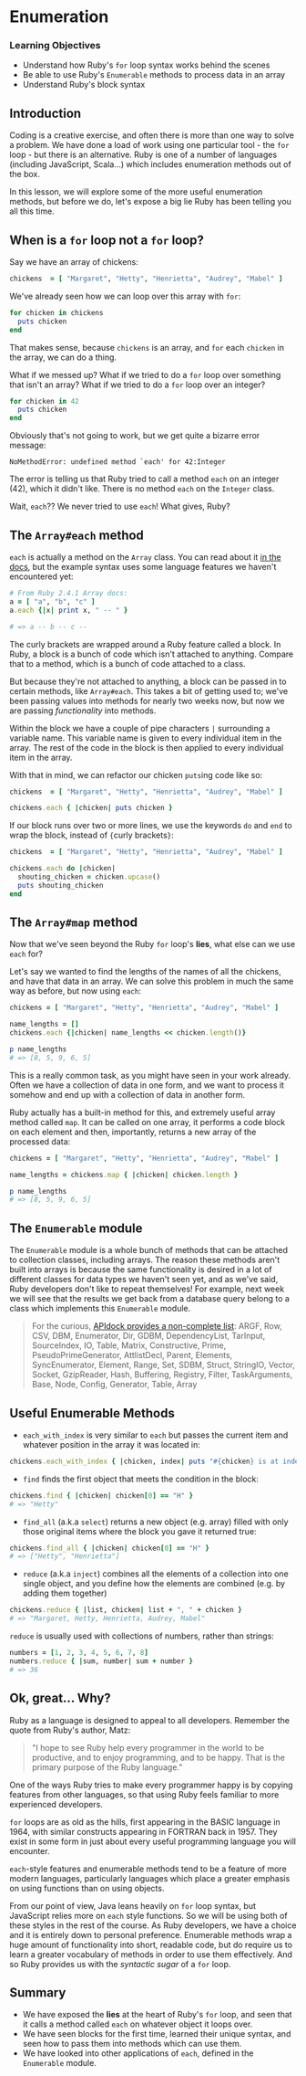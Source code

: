 # Enumeration

### Learning Objectives

- Understand how Ruby's `for` loop syntax works behind the scenes
- Be able to use Ruby's `Enumerable` methods to process data in an array
- Understand Ruby's block syntax

## Introduction

Coding is a creative exercise, and often there is more than one way to solve a problem. We have done a load of work using one particular tool - the `for` loop - but there is an alternative. Ruby is one of a number of languages (including JavaScript, Scala...) which includes enumeration methods out of the box.

In this lesson, we will explore some of the more useful enumeration methods, but before we do, let's expose a big lie Ruby has been telling you all this time.

## When is a `for` loop not a `for` loop?

Say we have an array of chickens:

```ruby
chickens  = [ "Margaret", "Hetty", "Henrietta", "Audrey", "Mabel" ]
```

We've already seen how we can loop over this array with `for`:

```ruby
for chicken in chickens
  puts chicken
end
```

That makes sense, because `chickens` is an array, and `for` each `chicken` in the array, we can do a thing.

What if we messed up? What if we tried to do a `for` loop over something that isn't an array? What if we tried to do a `for` loop over an integer?

```ruby
for chicken in 42
  puts chicken
end
```

Obviously that's not going to work, but we get quite a bizarre error message:

```
NoMethodError: undefined method `each' for 42:Integer
```

The error is telling us that Ruby tried to call a method `each` on an integer (42), which it didn't like. There is no method `each` on the `Integer` class.

Wait, `each`?? We never tried to use `each`! What gives, Ruby?

## The `Array#each` method

`each` is actually a method on the `Array` class. You can read about it [in the docs](https://ruby-doc.org/core-2.4.1/Array.html#method-i-each), but the example syntax uses some language features we haven't encountered yet:

```ruby
# From Ruby 2.4.1 Array docs:
a = [ "a", "b", "c" ]
a.each {|x| print x, " -- " }

# => a -- b -- c --
```

The curly brackets are wrapped around a Ruby feature called a block. In Ruby, a block is a bunch of code which isn't attached to anything. Compare that to a method, which is a bunch of code attached to a class.

But because they're not attached to anything, a block can be passed in to certain methods, like `Array#each`. This takes a bit of getting used to; we've been passing values into methods for nearly two weeks now, but now we are passing _functionality_ into methods.

Within the block we have a couple of pipe characters `|` surrounding a variable name. This variable name is given to every individual item in the array. The rest of the code in the block is then applied to every individual item in the array.

With that in mind, we can refactor our chicken `puts`ing code like so:

```ruby
chickens  = [ "Margaret", "Hetty", "Henrietta", "Audrey", "Mabel" ]

chickens.each { |chicken| puts chicken }
```

If our block runs over two or more lines, we use the keywords `do` and `end` to wrap the block, instead of `{`curly brackets`}`:

```ruby
chickens  = [ "Margaret", "Hetty", "Henrietta", "Audrey", "Mabel" ]

chickens.each do |chicken|
  shouting_chicken = chicken.upcase()
  puts shouting_chicken
end
```

## The `Array#map` method

Now that we've seen beyond the Ruby `for` loop's **lies**, what else can we use `each` for?

Let's say we wanted to find the lengths of the names of all the chickens, and have that data in an array. We can solve this problem in much the same way as before, but now using `each`:

```ruby
chickens = [ "Margaret", "Hetty", "Henrietta", "Audrey", "Mabel" ]

name_lengths = []
chickens.each {|chicken| name_lengths << chicken.length()}

p name_lengths
# => [8, 5, 9, 6, 5]
```

This is a really common task, as you might have seen in your work already. Often we have a collection of data in one form, and we want to process it somehow and end up with a collection of data in another form.

Ruby actually has a built-in method for this, and extremely useful array method called `map`. It can be called on one array, it performs a code block on each element and then, importantly, returns a new array of the processed data:

```ruby
chickens = [ "Margaret", "Hetty", "Henrietta", "Audrey", "Mabel" ]

name_lengths = chickens.map { |chicken| chicken.length }

p name_lengths
# => [8, 5, 9, 6, 5]
```

## The `Enumerable` module

The `Enumerable` module is a whole bunch of methods that can be attached to collection classes, including arrays. The reason these methods aren't built into arrays is because the same functionality is desired in a lot of different classes for data types we haven't seen yet, and as we've said, Ruby developers don't like to repeat themselves! For example, next week we will see that the results we get back from a database query belong to a class which implements this `Enumerable` module.

> For the curious, [APIdock provides a non-complete list](https://apidock.com/ruby/Enumerable): ARGF, Row, CSV, DBM, Enumerator, Dir, GDBM, DependencyList, TarInput, SourceIndex, IO, Table, Matrix, Constructive, Prime, PseudoPrimeGenerator, AttlistDecl, Parent, Elements, SyncEnumerator, Element, Range, Set, SDBM, Struct, StringIO, Vector, Socket, GzipReader, Hash, Buffering, Registry, Filter, TaskArguments, Base, Node, Config, Generator, Table, Array

## Useful Enumerable Methods

- `each_with_index` is very similar to `each` but passes the current item and whatever position in the array it was located in:

```ruby
chickens.each_with_index { |chicken, index| puts "#{chicken} is at index #{index}"}
```

- `find` finds the first object that meets the condition in the block:

```ruby
chickens.find { |chicken| chicken[0] == "H" }
# => "Hetty"
```

- `find_all` (a.k.a `select`) returns a new object (e.g. array) filled with only those original items where the block you gave it returned true:

```ruby
chickens.find_all { |chicken| chicken[0] == "H" }
# => ["Hetty", "Henrietta"]
```

- `reduce` (a.k.a `inject`) combines all the elements of a collection into one single object, and you define how the elements are combined (e.g. by adding them together)

```ruby
chickens.reduce { |list, chicken| list + ", " + chicken }
# => "Margaret, Hetty, Henrietta, Audrey, Mabel"
```

`reduce` is usually used with collections of numbers, rather than strings:

```ruby
numbers = [1, 2, 3, 4, 5, 6, 7, 8]
numbers.reduce { |sum, number| sum + number }
# => 36
```

## Ok, great... Why?

Ruby as a language is designed to appeal to all developers. Remember the quote from Ruby's author, Matz:

> "I hope to see Ruby help every programmer in the world to be productive, and to enjoy programming, and to be happy. That is the primary purpose of the Ruby language."

One of the ways Ruby tries to make every programmer happy is by copying features from other languages, so that using Ruby feels familiar to more experienced developers.

`for` loops are as old as the hills, first appearing in the BASIC language in 1964, with similar constructs appearing in FORTRAN back in 1957. They exist in some form in just about every useful programming language you will encounter.

`each`-style features and enumerable methods tend to be a feature of more modern languages, particularly languages which place a greater emphasis on using functions than on using objects.

From our point of view, Java leans heavily on `for` loop syntax, but JavaScript relies more on `each` style functions. So we will be using both of these styles in the rest of the course. As Ruby developers, we have a choice and it is entirely down to personal preference. Enumerable methods wrap a huge amount of functionality into short, readable code, but do require us to learn a greater vocabulary of methods in order to use them effectively. And so Ruby provides us with the _syntactic sugar_ of a `for` loop.

## Summary

* We have exposed the **lies** at the heart of Ruby's `for` loop, and seen that it calls a method called `each` on whatever object it loops over.
* We have seen blocks for the first time, learned their unique syntax, and seen how to pass them into methods which can use them.
* We have looked into other applications of `each`, defined in the `Enumerable` module.

